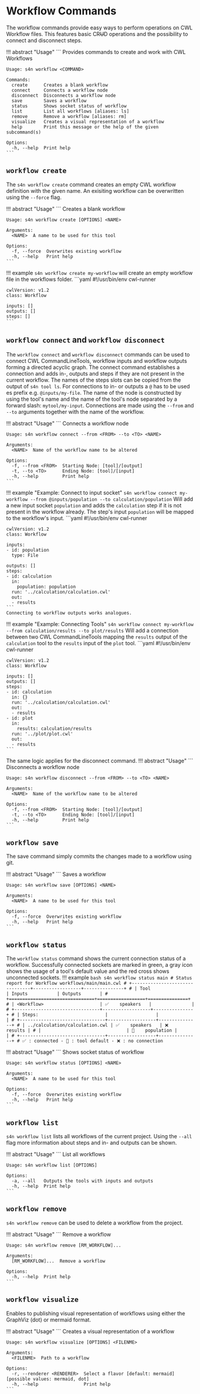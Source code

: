 # Workflow Commands
The workflow commands provide easy ways to perform operations on CWL Workflow files. This features basic CR~~U~~D operations and the possibility to connect and disconnect steps.

!!! abstract "Usage"
    ```
    Provides commands to create and work with CWL Workflows

    Usage: s4n workflow <COMMAND>

    Commands:
      create      Creates a blank workflow
      connect     Connects a workflow node
      disconnect  Disconnects a workflow node
      save        Saves a workflow
      status      Shows socket status of workflow
      list        List all workflows [aliases: ls]
      remove      Remove a workflow [aliases: rm]
      visualize   Creates a visual representation of a workflow
      help        Print this message or the help of the given subcommand(s)

    Options:
      -h, --help  Print help
    ```

## `workflow create`
The `s4n workflow create` command creates an empty CWL workflow definition with the given name. An exisiting workflow can be overwritten using the `--force` flag.

!!! abstract "Usage"
    ```
    Creates a blank workflow

    Usage: s4n workflow create [OPTIONS] <NAME>

    Arguments:
      <NAME>  A name to be used for this tool

    Options:
      -f, --force  Overwrites existing workflow
      -h, --help   Print help
    ```

!!! example
    ```
    s4n workflow create my-workflow
    ```
    will create an empty workflow file in the workflows folder.
    ```yaml
    #!/usr/bin/env cwl-runner

    cwlVersion: v1.2
    class: Workflow

    inputs: []
    outputs: []
    steps: []
    ```

## `workflow connect` and `workflow disconnect`
The `workflow connect` and `workflow disconnect` commands can be used to connect CWL CommandLineTools, workflow inputs and workflow outputs forming a directed acyclic graph. The connect command establishes a connection and adds in-, outputs and steps if they are not present in the current workflow. The names of the steps slots can be copied from the output of `s4n tool ls`. For connections to in- or outputs a `@` has to be used es prefix e.g. `@inputs/my-file`. The name of the node is constructed by using the tool's name and the name of the tool's node separated by a forward slash: `mytool/my-input`. Connections are made using the `--from` and `--to` arguments together with the name of the workflow.

!!! abstract "Usage"
    ```
    Connects a workflow node

    Usage: s4n workflow connect --from <FROM> --to <TO> <NAME>

    Arguments:
      <NAME>  Name of the workflow name to be altered

    Options:
      -f, --from <FROM>  Starting Node: [tool]/[output]
      -t, --to <TO>      Ending Node: [tool]/[input]
      -h, --help         Print help
    ```

!!! example "Example: Connect to input socket"
    ```
    s4n workflow connect my-workflow --from @inputs/population --to calculation/population
    ```
    Will add a new input socket `population` and adds the `calculation` step if it is not present in the workflow already. The step's input `population` will be mapped to the workflow's input.
    ```yaml
    #!/usr/bin/env cwl-runner

    cwlVersion: v1.2
    class: Workflow

    inputs:
    - id: population
      type: File

    outputs: []
    steps:
    - id: calculation
      in:
        population: population
      run: '../calculation/calculation.cwl'
      out:
      - results
    ```
    Connecting to workflow outputs works analogues.

!!! example "Example: Connecting Tools"
    ```
    s4n workflow connect my-workflow --from calculation/results --to plot/results
    ```
    Will add a connection between two CWL CommandLineTools mapping the `results` output of the `calculation` tool to the `results` input of the `plot` tool.
    ```yaml
    #!/usr/bin/env cwl-runner

    cwlVersion: v1.2
    class: Workflow

    inputs: []
    outputs: []
    steps:
    - id: calculation
      in: {}
      run: '../calculation/calculation.cwl'
      out:
      - results
    - id: plot
      in:
        results: calculation/results
      run: '../plot/plot.cwl'
      out:
      - results
    ```

The same logic applies for the disconnect command.
!!! abstract "Usage"
    ```
    Disconnects a workflow node

    Usage: s4n workflow disconnect --from <FROM> --to <TO> <NAME>

    Arguments:
      <NAME>  Name of the workflow name to be altered

    Options:
      -f, --from <FROM>  Starting Node: [tool]/[output]
      -t, --to <TO>      Ending Node: [tool]/[input]
      -h, --help         Print help
    ```

## `workflow save`
The save command simply commits the changes made to a workflow using git.

!!! abstract "Usage"
    ```
    Saves a workflow

    Usage: s4n workflow save [OPTIONS] <NAME>

    Arguments:
      <NAME>  A name to be used for this tool

    Options:
      -f, --force  Overwrites existing workflow
      -h, --help   Print help
    ```

## `workflow status`
The `workflow status` command shows the current connection status of a workflow. Successfully connected sockets are marked in green, a gray icon shows the usage of a tool's default value and the red cross shows unconnected sockets.
!!! example
    ```bash
    s4n workflow status main
    # Status report for Workflow workflows/main/main.cwl
    # +--------------------------------+------------------+---------------+
    # | Tool                           | Inputs           | Outputs       |
    # +================================+==================+===============+
    # | <Workflow>                     | ✅    speakers   |               |
    # +--------------------------------+------------------+---------------+
    # | Steps:                         |                  |               |
    # +--------------------------------+------------------+---------------+
    # | ../calculation/calculation.cwl | ✅    speakers   | ❌    results |
    # |                                | 🔘    population |               |
    # +--------------------------------+------------------+---------------+
    # ✅ : connected - 🔘 : tool default - ❌ : no connection
    ```

!!! abstract "Usage"
    ```
    Shows socket status of workflow

    Usage: s4n workflow status [OPTIONS] <NAME>

    Arguments:
      <NAME>  A name to be used for this tool

    Options:
      -f, --force  Overwrites existing workflow
      -h, --help   Print help
    ```

## `workflow list`
`s4n workflow list` lists all workflows of the current project. Using the `--all` flag more information about steps and in- and outputs can be shown.

!!! abstract "Usage"
    ```
    List all workflows

    Usage: s4n workflow list [OPTIONS]

    Options:
      -a, --all   Outputs the tools with inputs and outputs
      -h, --help  Print help
    ```

## `workflow remove`
`s4n workflow remove` can be used to delete a workflow from the project.

!!! abstract "Usage"
    ```
    Remove a workflow

    Usage: s4n workflow remove [RM_WORKFLOW]...

    Arguments:
      [RM_WORKFLOW]...  Remove a workflow

    Options:
      -h, --help  Print help
    ```
  
## `workflow visualize`
Enables to publishing visual representation of workflows using either the GraphViz (dot) or mermaid format.

!!! abstract "Usage"
    ```
    Creates a visual representation of a workflow

    Usage: s4n workflow visualize [OPTIONS] <FILENME>
    
    Arguments:
      <FILENME>  Path to a workflow
    
    Options:
      -r, --renderer <RENDERER>  Select a flavor [default: mermaid] [possible values: mermaid, dot]
      -h, --help                 Print help
    ```